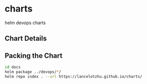 # charts

helm devops charts

## Chart Details

## Packing the Chart

```bash
cd docs
helm package ../devops/*/
helm repo index . --url https://lancelotzhu.github.io/charts/
```
